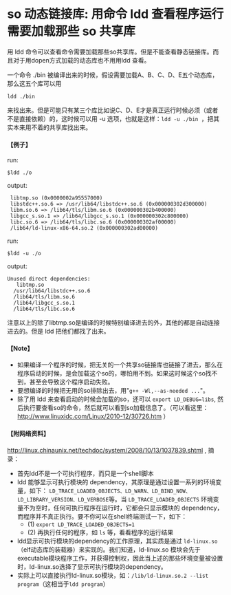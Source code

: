 # so 动态链接库: 用命令 ldd 查看程序运行需要加载那些 so 共享库

用 ldd 命令可以查看命令需要加载那些so共享库。但是不能查看静态链接库。而且对于用dopen方式加载的动态库也不用用ldd 查看。

一个命令 ./bin 被编译出来的时候，假设需要加载A、B、C、D、E五个动态库，那么这五个库可以用
```
ldd ./bin
```
来找出来。但是可能只有某三个库比如说C、D、E才是真正运行时候必须（或者不是直接依赖）的，这时候可以用 -u 选项，也就是这样：```ldd -u ./bin ```，把其实本来用不着的共享库找出来。

#### 【例子】
run: 
```
$ldd ./o
```
output:
```
 libtmp.so (0x0000002a95557000) 
 libstdc++.so.6 => /usr/lib64/libstdc++.so.6 (0x000000302d300000) 
 libm.so.6 => /lib64/tls/libm.so.6 (0x000000302b400000) 
 libgcc_s.so.1 => /lib64/libgcc_s.so.1 (0x000000302c800000) 
 libc.so.6 => /lib64/tls/libc.so.6 (0x000000302af00000) 
 /lib64/ld-linux-x86-64.so.2 (0x000000302ad00000)
```

run:
```
$ldd -u ./o
```
output:
```
Unused direct dependencies:
   libtmp.so
  /usr/lib64/libstdc++.so.6
  /lib64/tls/libm.so.6
  /lib64/libgcc_s.so.1
  /lib64/tls/libc.so.6
```
注意以上的除了libtmp.so是编译的时候特别编译进去的外，其他的都是自动连接进去的。但是 ldd 把他们都找了出来。

#### 【Note】
- 如果编译一个程序的时候，把无关的一个共享so链接库也链接了进去，那么在程序启动的时候，是会加载这个so的，哪怕用不到。如果这时候这个so找不到，甚至会导致这个程序启动失败。
- 要想编译的时候把无用的so排除出去，用"```g++ -Wl,--as-needed ...```"。
- 除了用 ldd 来查看启动的时候会加载的so，还可以 ```export LD_DEBUG=libs```, 然后执行要查看so的命令，然后就可以看到so加载信息了。（可以看这里：http://www.linuxidc.com/Linux/2010-12/30726.htm ）

#### 【附网络资料】
http://linux.chinaunix.net/techdoc/system/2008/10/13/1037839.shtml , 摘录：
- 首先ldd不是一个可执行程序，而只是一个shell脚本
- ldd 能够显示可执行模块的 dependency，其原理是通过设置一系列的环境变量，如下： ``` LD_TRACE_LOADED_OBJECTS、LD_WARN、LD_BIND_NOW、LD_LIBRARY_VERSION、LD_VERBOSE ```等。当
```LD_TRACE_LOADED_OBJECTS``` 环境变量不为空时，任何可执行程序在运行时，它都会只显示模块的 dependency，而程序并不真正执行。要不你可以在shell终端测试一下，如下：
  - (1) ```export LD_TRACE_LOADED_OBJECTS=1```
  - (2) 再执行任何的程序，如 ```ls``` 等，看看程序的运行结果
- ldd显示可执行模块的dependency的工作原理，其实质是通过 ```ld-linux.so```（elf动态库的装载器）来实现的。我们知道，ld-linux.so 模块会先于executable模块程序工作，并获得控制权，因此当上述的那些环境变量被设置时，ld-linux.so选择了显示可执行模块的dependency。
- 实际上可以直接执行ld-linux.so模块，如：```/lib/ld-linux.so.2 --list program```（这相当于```ldd program```）

